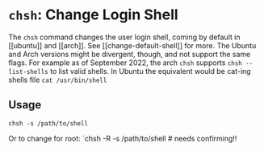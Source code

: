 # `chsh`: Change Login Shell
The `chsh` command changes the user login shell, coming by default in [[ubuntu]] and [[arch]]. See [[change-default-shell]] for more.
The Ubuntu and Arch versions might be divergent, though, and not support the same flags. For example as of September 2022, the arch `chsh` supports `chsh --list-shells` to list valid shells. In Ubuntu the equivalent would be cat-ing shells file `cat /usr/bin/shell`

## Usage
`chsh -s /path/to/shell`

Or to change for root:
`chsh -R -s /path/to/shell # needs confirming!!
